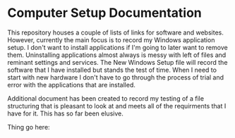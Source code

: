Computer Setup Documentation
=========

This repository houses a couple of lists of links for software and websites. However, currently the main focus is to record my Windows application setup. I don't want to install applications if I'm going to later want to remove them. Uninstalling applications almost always is messy with left of files and reminant settings and services. The New Windows Setup file will record the software that I have installed but stands the test of time. When I need to start with new hardware I don't have to go through the process of trial and error with the applications that are installed.

Additional document has been created to record my testing of a file structuring that is pleasant to look at and meets all of the requirments that I have for it. This has so far been elusive.

Thing go here:
